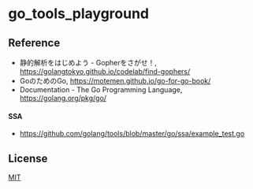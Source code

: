 # go_tools_playground

## Reference
- 静的解析をはじめよう - Gopherをさがせ！, https://golangtokyo.github.io/codelab/find-gophers/ 
- GoのためのGo, https://motemen.github.io/go-for-go-book/
- Documentation - The Go Programming Language, https://golang.org/pkg/go/

#### SSA
  - https://github.com/golang/tools/blob/master/go/ssa/example_test.go

## License
[MIT](LICENSE)
